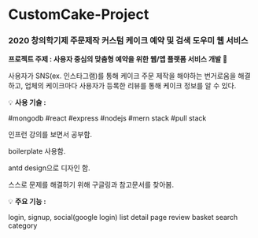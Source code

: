 # CustomCake-Project
### 2020 창의학기제 주문제작 커스텀 케이크 예약 및 검색 도우미 웹 서비스


**프로젝트 주제 : 사용자 중심의 맞춤형 예약을 위한 웹/앱 플랫폼 서비스 개발 🎂**


사용자가 SNS(ex. 인스타그램)를 통해 케이크 주문 제작을 해야하는 번거로움을 해결하고,
업체의 케이크마다 사용자가 등록한 리뷰를 통해 케이크 정보를 알 수 있다.


💡 **사용 기술 :**

#mongodb #react #express #nodejs #mern stack #pull stack

인프런 강의를 보면서 공부함.

boilerplate 사용함.

antd design으로 디자인 함.

스스로 문제를 해결하기 위해 구글링과 참고문서를 찾아봄.



💡 **주요 기능 :**

login, signup, social(google login)
list
detail page
review
basket
search
category



